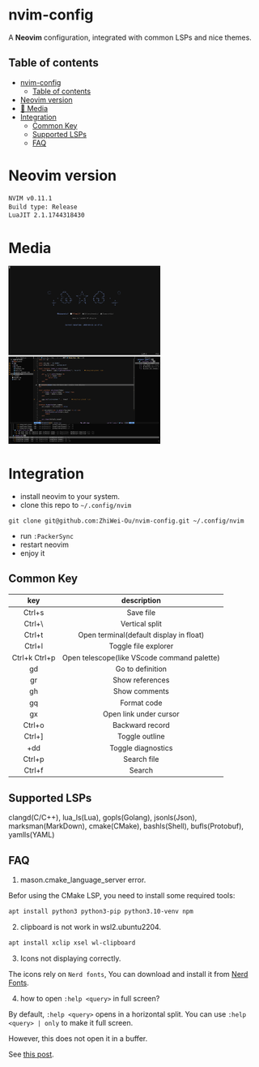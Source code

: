 # nvim-config
A **Neovim** configuration, integrated with common LSPs and nice themes.

## Table of contents
- [nvim-config](#nvim-config)
  - [Table of contents](#table-of-contents)
- [Neovim version](#neovim-version)
- [💈 Media](#-media)
- [Integration](#integration)
  - [Common Key](#common-key)
  - [Supported LSPs](#supported-lsps)
  - [FAQ](#faq)

# Neovim version
```bash
NVIM v0.11.1
Build type: Release
LuaJIT 2.1.1744318430
```


# Media

<p align="left">
  <img src="assets/dashboard.png" width="300"/>
  <img src="assets/workbench.png" width="300"/>
  <!-- <img src="assets/theme/catppuccin.png" width="300"/> -->
  <!-- <img src="assets/theme/github_dark.png" width="300"/> -->
  <!-- <img src="assets/theme/github_light.png" width="300"/> -->
  <!-- <img src="assets/theme/kanagawa-dragon.png" width="300"/> -->
</p>

# Integration
- install neovim to your system.
- clone this repo to `~/.config/nvim`
```Shell
git clone git@github.com:ZhiWei-Ou/nvim-config.git ~/.config/nvim
```
- run `:PackerSync`
- restart neovim
- enjoy it


## Common Key
|      key      |                 description                 |
| :-----------: | :-----------------------------------------: |
|    Ctrl+s     |                  Save file                  |
|    Ctrl+\     |               Vertical split                |
|    Ctrl+t     |   Open terminal(default display in float)   |
|    Ctrl+l     |            Toggle file explorer             |
| Ctrl+k Ctrl+p | Open telescope(like VScode command palette) |
|      gd       |              Go to definition               |
|      gr       |               Show references               |
|      gh       |                Show comments                |
|      gq       |                 Format code                 |
|      gx       |                Open link under cursor        |
|    Ctrl+o     |               Backward record               |
|    Ctrl+]     |               Toggle outline                |
|  <leader>+dd  |             Toggle diagnostics              |
|    Ctrl+p     |                 Search file                 |
|    Ctrl+f     |                   Search                    |


## Supported LSPs
clangd(C/C++), lua_ls(Lua), gopls(Golang), jsonls(Json), marksman(MarkDown),
cmake(CMake), bashls(Shell), bufls(Protobuf), yamlls(YAML)

## FAQ
1. mason.cmake_language_server error.

Befor using the CMake LSP, you need to install some required tools:

```bash
apt install python3 python3-pip python3.10-venv npm
```

2. clipboard is not work in wsl2.ubuntu2204.
```bash
apt install xclip xsel wl-clipboard
```

3. Icons not displaying correctly.

The icons rely on `Nerd fonts`, You can download and install it from [Nerd Fonts](https://www.nerdfonts.com/).

4. how to open `:help <query>` in full screen?

By default, `:help <query>` opens in a horizontal split. You can use `:help <query> | only` to make it full screen.

However, this does not open it in a buffer.

See [this post](https://www.reddit.com/r/neovim/comments/10383z1/open_help_in_buffer_instead_of_split/).

